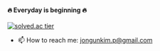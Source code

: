 #### :fire: Everyday is beginning :fire:
[![solved.ac tier](http://mazassumnida.wtf/api/generate_badge?boj=potion)](https://solved.ac/potion)

- 📫 How to reach me: jongunkim.p@gmail.com

<!--
**potionk/potionk** is a ✨ _special_ ✨ repository because its `README.md` (this file) appears on your GitHub profile.

Here are some ideas to get you started:

- 🔭 I’m currently working on ...
- 🌱 I’m currently learning ...
- 👯 I’m looking to collaborate on ...
- 🤔 I’m looking for help with ...
- 💬 Ask me about ...
- 📫 How to reach me: ...
- 😄 Pronouns: ...
- ⚡ Fun fact: ...
-->
